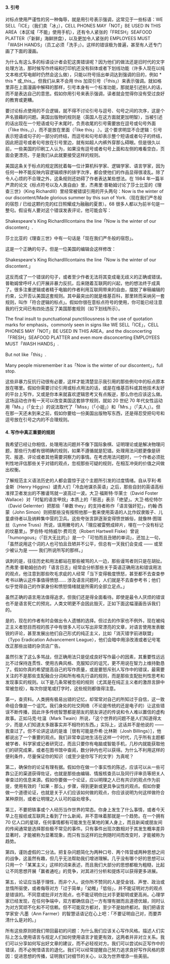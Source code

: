 #### 3. 引号

对标点使用严谨性的另一种侮辱，就是用引号表示强调，这常见于一些标语：WE SELL「ICE」（我们卖「冰」），CELL PHONES MAY「NOT」BE USED IN THIS AREA（本区域「不能」使用手机），还有令人紧张的「FRESH」SEAFOOD PLATTER（「新鲜」海鲜拼盘），以及更加令人紧张的 EMPLOYEES MUST「WASH HANDS」（员工必须「洗手」）。这样的错误极为普遍，甚至有人还专门画了下面的漫画。

为什么有这么多的标语设计者会犯这类错误呢？因为他们的做法还是旧时代的文字处理方法，那时候写作终端和打印机还没有斜体或者下划线功能（许多人现在以纯文本格式写电邮时仍然会这么做），只能以符号括出单词达到强调的目的，例如 * this * 或_this_。但我们从来不会用 this 加双引号（「this」）来表示强调。就如格里菲在上面漫画中解释的那样，引号本身有一个标准功能，那就是引述别人的话，而不是表达自己的意思。假如你用引号来表示强调，读者就会觉得你没有受过良好的教育或更糟。

要讨论标点使用的不合逻辑，就不得不讨论引号与逗号、句号之间的次序，这是个声名狼藉的问题。美国出版物的规则是（英国人在这方面就更加明智），当被引述的话出现在一个短语或句子末尾时，负责收尾的引号需要放在逗号或句号外面（「like this，」），而不是放在里面（「like this」.）。这个要求明显不合逻辑：引号表示短语或句子的一部分的终结，而逗号和句号却表示整个短语或者句子的终结，因此把逗号或者句号放在引号里边，就有如超人内裤外穿那么碍眼。但是很久以前，一些美国的印刷工人认为，如果没有逗号或者句号上面和左侧的难看空白，页面会更漂亮，于是我们从此就要接受这样的规则。

美国这条关于标点的规定困扰着每一位计算机科学家、逻辑学家、语言学家，因为任何一种不能反映内容逻辑顺序的排字次序，都会使他们的作品显得很凌乱。除了令人心烦的不合理之外，这条规则还妨碍了作者表达某些想法。在 1984 年一篇半严肃的论文《标点符号以及人类自由》里，杰弗里·普勒姆讨论了莎士比亚的《理查三世》（King RichardⅢ）里经常被错误引用的开头两句：Now is the winter of our discontent/Made glorious summer by this sun of York.（现在我们严冬般的宿怨 / 已给这颗约克的红日照耀成为融融的夏景）。68 很多人都以为前半句是一整句。假设有人要对这个错误发表评论，他可能会写：

Shakespeare's King RichardⅢcontains the line「Now is the winter of our discontent」.

莎士比亚的《理查三世》中有一句话是「现在我们严冬般的宿怨」。

这是一个正确的句子。但是一位美国的编辑会这样修改：

Shakespeare's King RichardⅢcontains the line「Now is the winter of our discontent.」

这反而成了一个错误的句子，或者至少作者无法将其变成毫无歧义的正确或错误。普勒姆曾呼吁人们开展非暴力反抗，后来随着互联网的兴起，他的想法终于成真了。很多注重逻辑或者精于电脑的作者利用互联网带来的自由，摆脱了审稿编辑的约束，公开否认美国这套规则。其中最突出的就是维基百科，那里转而采纳另一套规则，叫作「符合逻辑的标点」。假如你很在意标点符号的使用，你可能已经注意我的行文间已有四处违反了美国那套规则（如下划线所示）。

The final insult to punctuational punctiliousness is the use of quotation marks for emphasis，commonly seen in signs like WE SELL「ICE」，CELL PHONES MAY「NOT」BE USED IN THIS AREA，and the disconcerting「FRESH」SEAFOOD PLATTER and even more disconcerting EMPLOYEES MUST「WASH HANDS」.

But not like「this」.

Many people misremember it as「Now is the winter of our discontent」，full stop.

这些非暴力反抗行动很有必要，这样才能清楚显示我引用的那些例句中的标点原本放在哪里。假如你需要讨论引用或标点用法的话，或是在维基百科或其他技术友好的平台上写作，又或是你本来就喜欢逻辑思考又有点叛逆，那么你也应该这么做。这场运动也许有一天可以改变美国这套排字规则，就如 20 世纪 70 年代女性运动用「Ms.」（「女士」）的说法取代了「Miss」（「小姐」）和「Mrs.」（「夫人」）。但在那一天还未到来之前，假如你要给一份美国出版物写东西，还是得忍受把句号和逗号放在引号之内的不合理规则。

#### 4. 写作中真正重要的规则

我希望已经让你相信，处理用法问题并不像下国际象棋、证明理论或是解决物理问题，那些行为都有很明确的规则，如果不遵循就是犯错。处理用法问题更像是研究、报道、评论或者其他需要洞察力的事情。在考虑用法问题时，一个作者必须批判性地评估那些关于对错的观点，忽视那些可疑的规则，在相互冲突的价值之间做出权衡。

了解规范主义语法历史的人都会震惊于这个主题所引发的过度情绪。自从亨利·希金斯（Henry Higgins）谴责人们「冷血地谋杀英语」之后，那些自封的英语高标准捍卫者发出的不雅谩骂就一波高过一波。大卫·福斯特·华莱士（David Foster Wallace）对「时髦的语言甲烷」本质上的「邪恶」表示「绝望」。大卫·格伦特尔（David Gelernter）把那些「单数 they」的支持者称作「语言强奸犯」，约翰·西蒙（John Simon）则把那些没有按照他那一套来使用英语的人比作奴隶贩子、儿童虐待者以及纳粹集中营的卫兵。这些夸张言辞逐渐变得愤世嫉俗，就像林·图瑞丝（Lynne Truss）所说，误用撇号的人「理应被雷劈成碎片，埋在一个没有标记的坟墓里」。罗伯特·哈特威尔·费司克（Robert Hartwell Fiske）曾说「humongous」（「巨大无比的」）是一个「可怕而且丑陋的单词」，还加上一句，「虽然说用这个词的人也可怕且丑陋并不公平，但总有一天我们会变成 —— 或至少被认为是 —— 我们所说所写的那样。」

讽刺的是，往往历史和用法都站在那些被骂的人一边，那些谩骂者则只是在胡扯。杰弗里·普勒姆创办的「语言日志」经常会分析那些关于英语正确用法和错误用法的观点，他注意到那些吹毛求疵的人经常「当下变得极度愤怒，甚至都不去查查参考书以确认这件事值得愤怒…… 涉及语言问题时，人们就是不去查参考书；他们似乎觉得自己的作家身份和愤怒情绪就是所需的全部立足点。」

虽然正确的语言用法值得追求，但我们还是得全面看待。即使是最令人厌烦的错误也不是语言死亡的预兆，人类文明更不会因此毁灭，正如下面这幅漫画告诉我们的。

是的，现在的作者有时会做出令人遗憾的选择。但过去的作家也不例外，现在被纯正主义者怒目而视的孩子中有很多人可以写出非常漂亮的文章，对语言使用发表敏锐的评论，甚至发展出他们自己形式的纯正主义，比如「消灭错字前进联盟」（Typo Eradication Advancement League），他们会暗中用涂改液或者记号笔改正那些出错的杂货店广告。

虽然引发了这么多骂战，但正确用法只是促成良好写作最小的因素，其重要性远远比不过保持连贯性、使用古典风格、克服知识的诅咒，更不用说在智力上维持勤恳了。假如你真的希望提高自己的写作质量，或是要怒斥别人写作中的错误，最需要关注的不是那些支配融合分词和所有格先行语的规则，而是那些支配批判性思考和发现事实的规则。以下是几条常被忽视的规则（尤其是在纯正主义者的激昂言辞中常被忽视），每次你提笔或打字时，这些规则都值得注意。

第一，查资料。人类拥有极易出错的记忆，却常常对自己的所知过于自信，这一致命组合像是一个诅咒。我们身处的社交网络（不论是传统的还是电子的）让这些错误不断传播，因此许多传统智慧都是朋友的朋友讲述的传说和令人难以置信的虚构故事。正如马克·吐温（Mark Twain）所说，「这个世界的问题不是人们知道得太少，而是人们知道太多跟事实并不相符的东西。」实际上，这话并不是他说的 —— 我查过了。但不论讲这话的是谁［很有可能是乔希·比林斯（Josh Billings）］，他都说出了一个重要的观点。我们非常幸运地生活在这样一个时代，几乎所有主题都被学者、科学家或记者研究过，而且只要你有电脑或智能手机，几秒内就能获取他们的研究成果，或者在图书馆中查阅，数分钟内也可以获得。为什么不利用这样的便利条件，尽量保证你的知识（或至少是你写下的文字）为真呢？

第二，确保你的论证有理有据。假如你在做一个事实性的陈述，应该可以从一些可靠公正的渠道获得佐证，也就是那些由编辑、情报核查员以及同行评审员等把关人审查过的信息来源。假如你要做一个论证，应以明理之人已有共识的观点作为前提，使用有效的「如果 - 那么」步骤，得到更新或更具争议性的观点。假如你要做一个道德论证，也就是关于人们应该如何做的观点，你应该说明为何这样做符合某种原则，或者让明理之人认可的益处增多。

第三，不要把轶事或个人经历当作世界的常态。你身上发生了什么事情，或者今天早上在报纸或互联网上看到了什么新闻，并不意味着那就是一个趋势。在一个拥有 70 亿人口的星球，任何事情都有可能发生在某地的某人身上，而且新闻或朋友间的传闻通常是选择那些极不常见的事件。只有事件出现次数相对于其发生概率差异显著时，才能被称为显著现象，而只有当这样的比例随时间而改变时，才能被称为趋势。

第四，谨防虚假的二分法。把复杂问题简化为两种口号、两个阵营或两种思想之间的战争，这虽然有趣，但几乎无法帮助我们增进理解。几乎没有哪个好的思想可以只用一个「某某主义」这样的词来表述，而且我们大部分的思想都极为粗糙，比起让不同思想开展「赢者通吃」的竞争，对其进行分析和提炼可以获得更多进展。

第五，论证应当基于理性，而非个人。说你所不赞同的人是受金钱、声誉、政治或怠惰所驱使，或者侮辱对方「过于简单」「幼稚」「低俗」，并不能证明对方的观点是错误的。不同意或批评对方观点，也不能证明你比对手更聪明或更高尚。心理学家已经发现，在任何争端中，双方都确信自己一方有理有据而且道德优越，同时认为对方冥顽不化和不可信赖。但不可能双方都对，至少不是始终都对。我们把语言学家安·凡墨（Ann Farmer）的智慧话语记在心上吧：「不要证明自己对，而要弄清什么是对的。」

所有这些原则把我们带回最初的问题：为什么我们应该关心写作风格。描述人们实际上怎么使用语言与规定人们如何使用语言才能更有效，这两者并非对立关系。我们可以分享如何写出好文章的建议，而不必轻视对方。我们可以尝试纠正写作中的错误，而不必惋惜语言的退化。我们可以经常提醒自己努力追求良好写作风格的原因：促进思想的传播，证明我们对细节的关心，以及为世界增添一些美丽。

